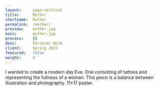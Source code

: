```yaml
---
layout:     page-vertical
title:      Mother
shortname:  Mother
permalink:  /mother/
preview:    mother.jpg
main:       mother.jpg
process:    []
desc:       Personal Work
client:     Spring 2015
featured:   false
weight:     6
---
```


I wanted to create a modern day Eve. One consisting of tattoos and representing the fullness of a woman. This piece is a balance between illustration and photography. 11×17 poster.
